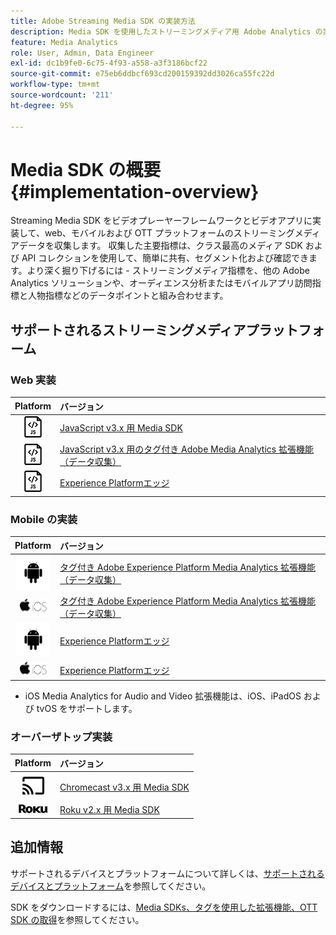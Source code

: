 ```yaml
---
title: Adobe Streaming Media SDK の実装方法
description: Media SDK を使用したストリーミングメディア用 Adobe Analytics の実装について説明します。
feature: Media Analytics
role: User, Admin, Data Engineer
exl-id: dc1b9fe0-6c75-4f93-a558-a3f3186bcf22
source-git-commit: e75eb6ddbcf693cd200159392dd3026ca55fc22d
workflow-type: tm+mt
source-wordcount: '211'
ht-degree: 95%

---
```


# Media SDK の概要 {#implementation-overview}

Streaming Media SDK をビデオプレーヤーフレームワークとビデオアプリに実装して、web、モバイルおよび OTT プラットフォームのストリーミングメディアデータを収集します。 収集した主要指標は、クラス最高のメディア SDK および API コレクションを使用して、簡単に共有、セグメント化および確認できます。より深く掘り下げるには - ストリーミングメディア指標を、他の Adobe Analytics ソリューションや、オーディエンス分析またはモバイルアプリ訪問指標と人物指標などのデータポイントと組み合わせます。

## サポートされるストリーミングメディアプラットフォーム

### Web 実装

| Platform | バージョン |
|:----:|:----|
| <img src="assets/javascript-icon.png"> | [JavaScript v3.x 用 Media SDK](../../getting-started/download-sdks.md#web-implementation-download-web-sdk) |
| <img src="assets/javascript-icon.png"> | [JavaScript v3.x 用のタグ付き Adobe Media Analytics 拡張機能（データ収集）](../../getting-started/download-sdks.md#web-implementation-download-web-sdk) |
| <img src="assets/javascript-icon.png"> | [Experience Platformエッジ](../../getting-started/download-sdks.md#web-implementation-download-web-sdk) |

### Mobile の実装

| Platform | バージョン |
|:----:|:----|
| <img src="assets/android-icon.png"> | [タグ付き Adobe Experience Platform Media Analytics 拡張機能（データ収集）](../../getting-started/download-sdks.md#mobile-implementation-get-mobile-extension) |
| <img src="assets/apple-ios-icon.png"> | [タグ付き Adobe Experience Platform Media Analytics 拡張機能（データ収集）](../../getting-started/download-sdks.md#mobile-implementation-get-mobile-extension) |
| <img src="assets/android-icon.png"> | [Experience Platformエッジ](../../getting-started/download-sdks.md#mobile-implementation-get-mobile-extension) |
| <img src="assets/apple-ios-icon.png"> | [Experience Platformエッジ](../../getting-started/download-sdks.md#mobile-implementation-get-mobile-extension) |

* iOS Media Analytics for Audio and Video 拡張機能は、iOS、iPadOS および tvOS をサポートします。

### オーバーザトップ実装

| Platform | バージョン |
|:------:|:-----|
| <img src="assets/chromecast-icon.png"> | [Chromecast v3.x 用 Media SDK](../../getting-started/download-sdks.md#over-the-top-implementation-download-ott-libraries) |
| <img src="assets/roku-icon.png"> | [Roku v2.x 用 Media SDK](../../getting-started/download-sdks.md#over-the-top-implementation-download-ott-libraries) |


## 追加情報

サポートされるデバイスとプラットフォームについて詳しくは、[サポートされるデバイスとプラットフォーム](/help/getting-started/supported-devices.md)を参照してください。

SDK をダウンロードするには、[Media SDKs、タグを使用した拡張機能、OTT SDK の取得](/help/getting-started/download-sdks.md)を参照してください。
